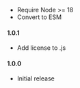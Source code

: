 - Require Node >= 18
- Convert to ESM

#### 1.0.1

- Add license to .js

#### 1.0.0

- Initial release

